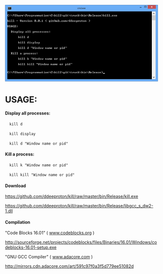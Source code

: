![](preview.png)


# USAGE:

  #### Display all processes:

      kill d

      kill display

      kill d "Window name or pid"

  #### Kill a process:

      kill k "Window name or pid"
	  
      kill kill "Window name or pid"

  #### Download 

https://github.com/ddeeproton/kill/raw/master/bin/Release/kill.exe

https://github.com/ddeeproton/kill/raw/master/bin/Release/libgcc_s_dw2-1.dll

  #### Compilation

  "Code Blocks 16.01" ( www.codeblocks.org )
  
  http://sourceforge.net/projects/codeblocks/files/Binaries/16.01/Windows/codeblocks-16.01-setup.exe
  
  "GNU GCC Compiler" ( www.adacore.com )
  
  http://mirrors.cdn.adacore.com/art/591c97f0a3f5d779ee51082d